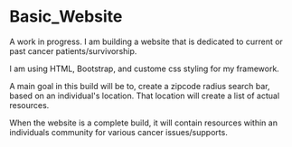 # Basic_Website

A work in progress. I am building a website that is dedicated to current or past cancer patients/survivorship.

I am using HTML, Bootstrap, and custome css styling for my framework. 

A main goal in this build will be to, create a zipcode radius search bar, based on an individual's location. That location will create a
list of actual resources.

When the website is a complete build, it will contain resources within an individuals community for various cancer issues/supports.